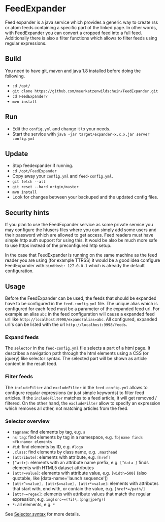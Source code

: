 # FeedExpander
Feed expander is a java service which provides a generic way to create rss or atom feeds containing a specific part of the linked page. In other words, with FeedExpander you can convert a cropped feed into a full feed. Additionally there is also a filter functions which allows to filter feeds using regular expressions.  

## Build
You need to have git, maven and java 1.8 installed before doing the following.
  * `cd /opt/`
  * `git clone https://github.com/meerkatzenwildschein/FeedExpander.git` 
  * `cd FeedExpander/` 
  * `mvn install` 

## Run
 * Edit the `config.yml` and change it to your needs. 
 * Start the service with `java -jar target/expander-x.x.x.jar server config.yml`
 
## Update
  * Stop feedexpander if running.
  * `cd /opt/FeedExpander`
  * Copy away your `config.yml` and `feed-config.yml`.
  * `git fetch --all`
  * `git reset --hard origin/master`
  * `mvn install`
  * Look for changes between your backuped and the updated config files.

## Security hints
  If you plan to use the FeedExpander service as some private service you may configure the htusers files where you can simply add some users and their password which are allowed to get access. Feed readers must have simple http auth support for using this. It would be also be much more safe to use https instead of the preconfigured http setup.
  
  In the case that FeedExpander is running on the same machine as the feed reader you are using (for example TTRSS) it would be a good idea configure FeedExpander with `bindHost: 127.0.0.1` which is already the default configuration.
  
## Usage
  Before the FeedExpander can be used, the feeds that should be expanded have to be configured in the `feed-config.yml` file. The unique alias which is configured for each feed must be a parameter of the expanded feed url. For example an alias `abc` in the feed configuration will cause a expanded feed url like `http://localhost:9998/expand?alias=abc`. All configured, expanded url's can be listed with the url `http://localhost:9998/feeds`.
  
### Expand feeds 
  The `selector` in the `feed-config.yml` file selects a part of a html page. It describes a navigation path through the html elements using a CSS (or jquery) like selector syntax. The selected part will be shown as article content in the result feed.
  
### Filter feeds
  The `includeFilter` and `excludeFilter` in the `feed-config.yml` allows to configure regular expressions (or just simple keywords) to filter feed articles. If the `includeFilter` matches to a feed article, it will get removed / filtered. On the other hand, the `excludeFilter` allow to specify an expression which removes all other, not matching articles from the feed.
  
### Selector overview
  - `tagname`: find elements by tag, e.g. `a`
  - `ns|tag`: find elements by tag in a namespace, e.g. `fb|name finds <fb:name> elements`
  - `#id`: find elements by ID, e.g. `#logo`
  - `.class`: find elements by class name, e.g. `.masthead`
  - `[attribute]`: elements with attribute, e.g. `[href]`
  - `[^attr]`: elements with an attribute name prefix, e.g. `[^data-]` finds elements with HTML5 dataset attributes
  - `[attr=value]`: elements with attribute value, e.g. `[width=500]` (also quotable, like [data-name='launch sequence'])
  - `[attr^=value], [attr$=value], [attr*=value]`: elements with attributes that start with, end with, or contain the value, e.g. `[href*=/path/]`
  - `[attr~=regex]`: elements with attribute values that match the regular expression; e.g. `img[src~=(?i)\.(png|jpe?g)]`
  - `*`: all elements, e.g. `*`
  
  See [Selector syntax](https://jsoup.org/apidocs/org/jsoup/select/Selector.html) for more details.
